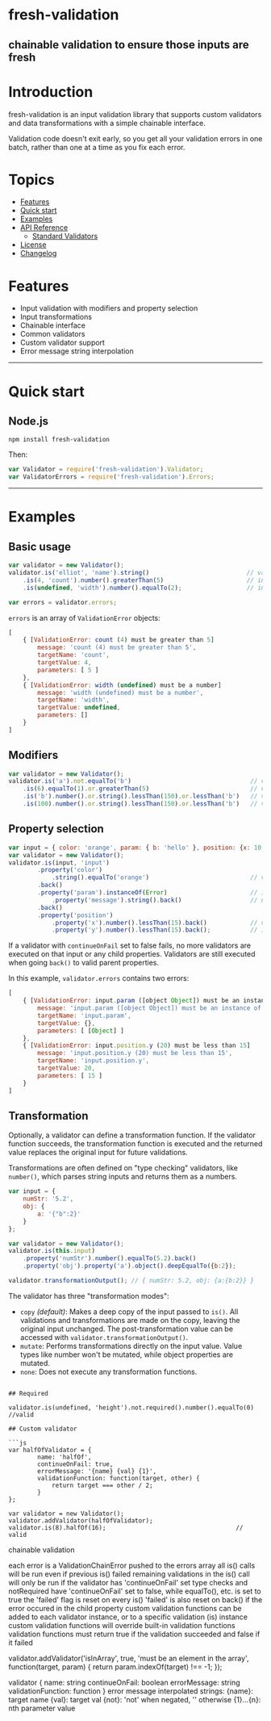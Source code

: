 # fresh-validation
## chainable validation to ensure those inputs are fresh

# Introduction

fresh-validation is an input validation library that supports custom validators
and data transformations with a simple chainable interface.  

Validation code doesn't exit early, so you get all your validation errors in one
batch, rather than one at a time as you fix each error.

# Topics
 - [Features](#features)
 - [Quick start](#quick-start)
 - [Examples](#examples)
 - [API Reference](#api)
    - [Standard Validators](#standard-validators)
 - [License](#license)
 - [Changelog](CHANGELOG.md)

# Features

 - Input validation with modifiers and property selection
 - Input transformations
 - Chainable interface
 - Common validators
 - Custom validator support
 - Error message string interpolation

<hr>

# Quick start

## Node.js
    npm install fresh-validation

Then:

```js
var Validator = require('fresh-validation').Validator;
var ValidatorErrors = require('fresh-validation').Errors;
```

<hr>

# Examples

## Basic usage

```js
var validator = new Validator();
validator.is('elliot', 'name').string()                           // valid
	.is(4, 'count').number().greaterThan(5)                       // invalid
	.is(undefined, 'width').number().equalTo(2);                  // invalid

var errors = validator.errors;
```

`errors` is an array of `ValidationError` objects:
```js
[
	{ [ValidationError: count (4) must be greater than 5]
		message: 'count (4) must be greater than 5',
		targetName: 'count',
		targetValue: 4,
		parameters: [ 5 ]
	},
	{ [ValidationError: width (undefined) must be a number]
		message: 'width (undefined) must be a number',
		targetName: 'width',
		targetValue: undefined,
		parameters: []
	}
]
```

## Modifiers

```js
var validator = new Validator();
validator.is('a').not.equalTo('b')                                 // valid
	.is(6).equalTo(1).or.greaterThan(5)                            // valid
	.is('b').number().or.string().lessThan(150).or.lessThan('b')   // valid
	.is(100).number().or.string().lessThan(150).or.lessThan('b')   // valid
```

## Property selection

```js
var input = { color: 'orange', param: { b: 'hello' }, position: {x: 10, y: 20} };
var validator = new Validator();
validator.is(input, 'input')
		.property('color')
			.string().equalTo('orange')                            // valid
		.back()
		.property('param').instanceOf(Error)                       // invalid
			.property('message').string().back()                   // not executed
		.back()
		.property('position')
			.property('x').number().lessThan(15).back()            // valid
			.property('y').number().lessThan(15).back();           // invalid
```

If a validator with `continueOnFail` set to false fails, no more validators are
executed on that input or any child properties. Validators are still executed
 when going `back()` to valid parent properties.

In this example, `validator.errors` contains two errors:

```js
[
	{ [ValidationError: input.param ([object Object]) must be an instance of function Error() { [native code] }]
		message: 'input.param ([object Object]) must be an instance of function Error() { [native code] }',
		targetName: 'input.param',
		targetValue: {},
		parameters: [ [Object] ]
	},
	{ [ValidationError: input.position.y (20) must be less than 15]
		message: 'input.position.y (20) must be less than 15',
		targetName: 'input.position.y',
		targetValue: 20,
		parameters: [ 15 ]
	}
]
```

## Transformation

Optionally, a validator can define a transformation function. If the validator
function succeeds, the transformation function is executed and the returned
value replaces the original input for future validations.

Transformations are often defined on "type checking" validators, like `number()`,
which parses string inputs and returns them as a numbers.


```js
var input = {
	numStr: '5.2',
	obj: {
		a: '{"b":2}'
	}
};

var validator = new Validator();
validator.is(this.input)
	.property('numStr').number().equalTo(5.2).back()
	.property('obj').property('a').object().deepEqualTo({b:2});

validator.transformationOutput(); // { numStr: 5.2, obj: {a:{b:2}} }
```
The validator has three "transformation modes":
 - `copy` *(default)*: Makes a deep copy of the input passed to `is()`. All
	validations and transformations are made on the copy, leaving the original
	input unchanged. The post-transformation value can be accessed with
	`validator.transformationOutput()`.
 - `mutate`: Performs transformations directly on the input value. Value types
	like number won't be mutated, while object properties are mutated.
 - `none`: Does not execute any transformation functions.
```

## Required

validator.is(undefined, 'height').not.required().number().equalTo(0)   //valid

## Custom validator

```js
var halfOfValidator = {
		name: 'halfOf',
		continueOnFail: true,
		errorMessage: '{name} {val} {1}',
		validationFunction: function(target, other) {
			return target === other / 2;
		}
};

var validator = new Validator();
validator.addValidator(halfOfValidator);
validator.is(8).halfOf(16);                                    // valid
```

chainable validation

each error is a ValidationChainError pushed to the errors array
all is() calls will be run even if previous is() failed
remaining validations in the is() call will only be run if the validator has 'continueOnFail' set
type checks and notRequired have 'continueOnFail' set to false, while equalTo(), etc. is set to true
the 'failed' flag is reset on every is()
'failed' is also reset on back() if the error occured in the child property
custom validation functions can be added to each validator instance, or to a specific validation (is) instance
custom validation functions will override built-in validation functions
validation functions must return true if the validation succeeded and false if it failed

validator.addValidator('isInArray', true, 'must be an element in the array',
	function(target, param) {
		return param.indexOf(target) !== -1;
	});

validator
 {
 		name: string
 		continueOnFail: boolean
 		errorMessage: string
 		validationFunction: function
 }
error message interpolated strings:
{name}: target name
{val}: target val
{not}: 'not' when negated, '' otherwise
{1}...{n}: nth parameter value
